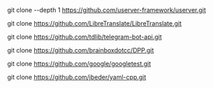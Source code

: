 git clone --depth 1 https://github.com/userver-framework/userver.git

git clone https://github.com/LibreTranslate/LibreTranslate.git

git clone https://github.com/tdlib/telegram-bot-api.git

git clone https://github.com/brainboxdotcc/DPP.git

git clone https://github.com/google/googletest.git

git clone https://github.com/jbeder/yaml-cpp.git
